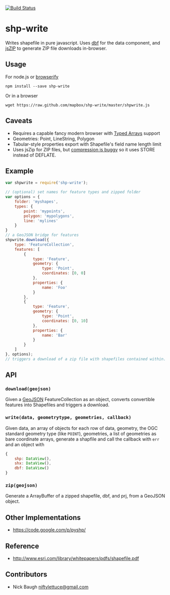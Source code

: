 [![Build Status](https://secure.travis-ci.org/mapbox/shp-write.svg?branch=master)](http://travis-ci.org/mapbox/shp-write)

# shp-write

Writes shapefile in pure javascript. Uses [dbf](https://github.com/tmcw/dbf)
for the data component, and [jsZIP](http://stuk.github.io/jszip/) to generate
ZIP file downloads in-browser.

## Usage

For node.js or [browserify](https://github.com/substack/node-browserify)

    npm install --save shp-write

Or in a browser

    wget https://raw.github.com/mapbox/shp-write/master/shpwrite.js

## Caveats

* Requires a capable fancy modern browser with [Typed Arrays](http://caniuse.com/#feat=typedarrays)
  support
* Geometries: Point, LineString, Polygon
* Tabular-style properties export with Shapefile's field name length limit
* Uses jsZip for ZIP files, but [compression is buggy](https://github.com/Stuk/jszip/issues/53) so it uses STORE instead of DEFLATE.

## Example

```js
var shpwrite = require('shp-write');

// (optional) set names for feature types and zipped folder
var options = {
    folder: 'myshapes',
    types: {
        point: 'mypoints',
        polygon: 'mypolygons',
        line: 'mylines'
    }
}
// a GeoJSON bridge for features
shpwrite.download({
    type: 'FeatureCollection',
    features: [
        {
            type: 'Feature',
            geometry: {
                type: 'Point',
                coordinates: [0, 0]
            },
            properties: {
                name: 'Foo'
            }
        },
        {
            type: 'Feature',
            geometry: {
                type: 'Point',
                coordinates: [0, 10]
            },
            properties: {
                name: 'Bar'
            }
        }
    ]
}, options);
// triggers a download of a zip file with shapefiles contained within.
```

## API

### `download(geojson)`

Given a [GeoJSON](http://geojson.org/) FeatureCollection as an object,
converts convertible features into Shapefiles and triggers a download.

### `write(data, geometrytype, geometries, callback)`

Given data, an array of objects for each row of data, geometry, the OGC standard
geometry type (like `POINT`), geometries, a list of geometries as bare coordinate
arrays, generate a shapfile and call the callback with `err` and an object with

```js
{
    shp: DataView(),
    shx: DataView(),
    dbf: DataView()
}
```

### `zip(geojson)`

Generate a ArrayBuffer of a zipped shapefile, dbf, and prj, from a GeoJSON
object.

## Other Implementations

* https://code.google.com/p/pyshp/

## Reference

* http://www.esri.com/library/whitepapers/pdfs/shapefile.pdf

## Contributors

* Nick Baugh <niftylettuce@gmail.com>
